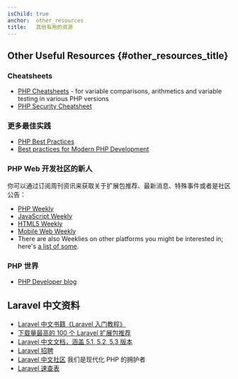 ```yaml
---
isChild: true
anchor:  other_resources
title:   其他有用的资源
---
```


## Other Useful Resources {#other_resources_title}

### Cheatsheets

* [PHP Cheatsheets](http://phpcheatsheets.com/) - for variable comparisons, arithmetics and variable testing in various
PHP versions
* [PHP Security Cheatsheet](https://www.owasp.org/index.php/PHP_Security_Cheat_Sheet)

### 更多最佳实践

* [PHP Best Practices](https://phpbestpractices.org/)
* [Best practices for Modern PHP Development](https://www.airpair.com/php/posts/best-practices-for-modern-php-development)

### PHP Web 开发社区的新人

你可以通过订阅周刊资讯来获取关于扩展包推荐、最新消息、特殊事件或者是社区公告：

* [PHP Weekly](http://www.phpweekly.com)
* [JavaScript Weekly](http://javascriptweekly.com)
* [HTML5 Weekly](http://html5weekly.com)
* [Mobile Web Weekly](http://mobilewebweekly.co)
* There are also Weeklies on other platforms you might be interested in; here's
[a list of some](https://github.com/jondot/awesome-weekly).

### PHP 世界

* [PHP Developer blog](http://blog.phpdeveloper.org/)


## Laravel 中文资料

- [Laravel 中文书籍《Laravel 入门教程》](https://laravel-china.org/topics/3383)
- [下载量最高的 100 个 Laravel 扩展包推荐 ](https://laravel-china.org/topics/2530)
- [Laravel 中文文档，涵盖 5.1, 5.2, 5.3 版本](https://laravel-china.org/docs/home )
- [Laravel 招聘 ](https://laravel-china.org/categories/1)
- [Laravel 中文社区](https://laravel-china.org/) 我们是现代化 PHP 的拥护者
- [Laravel 速查表](https://cs.laravel-china.org/)